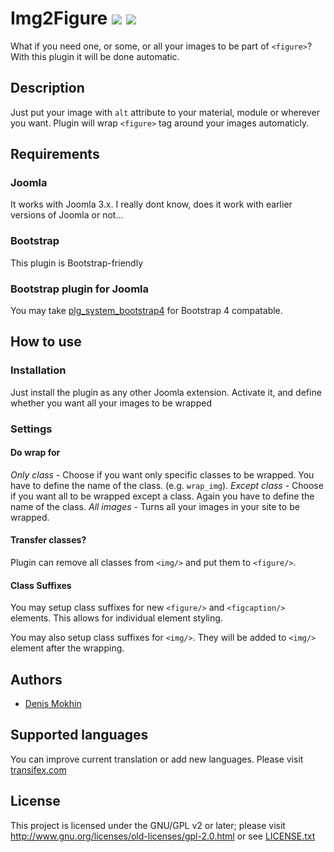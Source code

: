 # Img2Figure ![](https://img.shields.io/badge/joomla-3.x-yellow.svg?style=plastic)  ![](https://img.shields.io/badge/bootstrap-4-563d7c.svg?style=plastic) #
What if you need one, or some, or all your images to be part of `<figure>`? With this plugin it will be done automatic.

## Description ##
Just put your image with `alt` attribute to your material, module or wherever you want. Plugin will wrap `<figure>` tag around your images automaticly.

## Requirements ##
### Joomla ###
It works with Joomla 3.x. I really dont know, does it work with earlier versions of Joomla or not...
### Bootstrap ###
This plugin is Bootstrap-friendly
### Bootstrap plugin for Joomla ###
You may take [plg_system_bootstrap4](//github.com/mokhin-denis/bs4-demo/tree/master/plg_system_bootstrap4) for Bootstrap 4 compatable.

## How to use ##
### Installation ###
Just install the plugin as any other Joomla extension. Activate it, and define whether you want all your images to be wrapped

### Settings ###
#### Do wrap for ####
*Only class* - Choose if you want only specific classes to be wrapped. You have to define the name of the class. (e.g. `wrap_img`).
*Except class* - Choose if you want all to be wrapped except a class. Again you have to define the name of the class.
*All images* - Turns all your images in your site to be wrapped. 

#### Transfer classes? ####
Plugin can remove all classes from `<img/>` and put them to `<figure/>`.

#### Class Suffixes ####
You may setup class suffixes for new `<figure/>` and `<figcaption/>` elements. This allows for individual element styling.

You may also setup class suffixes for `<img/>`. They will be added to `<img/>` element after the wrapping.

## Authors ##
* [Denis Mokhin](//github.com/mokhin-denis)

## Supported languages ##
You can improve current translation or add new languages. Please visit [transifex.com](//www.transifex.com/mokhin/img2figure)

## License ##
This project is licensed under the GNU/GPL v2 or later; please visit http://www.gnu.org/licenses/old-licenses/gpl-2.0.html or see [LICENSE.txt](LICENSE.txt)
